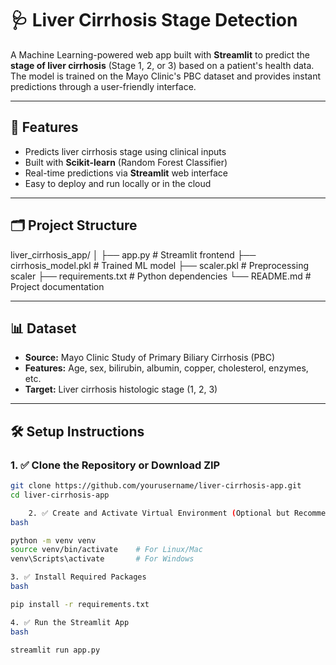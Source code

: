 # 🩺 Liver Cirrhosis Stage Detection

A Machine Learning-powered web app built with **Streamlit** to predict the **stage of liver cirrhosis** (Stage 1, 2, or 3) based on a patient's health data. The model is trained on the Mayo Clinic's PBC dataset and provides instant predictions through a user-friendly interface.

---

## 🚀 Features

- Predicts liver cirrhosis stage using clinical inputs
- Built with **Scikit-learn** (Random Forest Classifier)
- Real-time predictions via **Streamlit** web interface
- Easy to deploy and run locally or in the cloud

---

## 🗂️ Project Structure

liver_cirrhosis_app/
│
├── app.py # Streamlit frontend
├── cirrhosis_model.pkl # Trained ML model
├── scaler.pkl # Preprocessing scaler
├── requirements.txt # Python dependencies
└── README.md # Project documentation


---

## 📊 Dataset

- **Source:** Mayo Clinic Study of Primary Biliary Cirrhosis (PBC)
- **Features:** Age, sex, bilirubin, albumin, copper, cholesterol, enzymes, etc.
- **Target:** Liver cirrhosis histologic stage (1, 2, 3)

---

## 🛠️ Setup Instructions

### 1. ✅ Clone the Repository or Download ZIP
```bash
git clone https://github.com/yourusername/liver-cirrhosis-app.git
cd liver-cirrhosis-app

    2. ✅ Create and Activate Virtual Environment (Optional but Recommended)
bash

python -m venv venv
source venv/bin/activate    # For Linux/Mac
venv\Scripts\activate       # For Windows

3. ✅ Install Required Packages
bash

pip install -r requirements.txt

4. ✅ Run the Streamlit App
bash

streamlit run app.py
